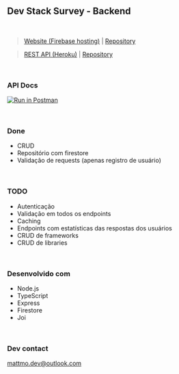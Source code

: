 ## Dev Stack Survey - Backend ##

</br>

> [Website (Firebase hosting)](https://dev-stack-app-2f7a6.web.app/) |
> [Repository](https://github.com/matt-m-o/dev-stack-frontend-nextjs)

> [REST API (Heroku)](https://dev-stack-api.herokuapp.com/) |
> [Repository](https://github.com/matt-m-o/dev-stack-backend-express)

</br>

### API Docs
[![Run in Postman](https://run.pstmn.io/button.svg)](https://app.getpostman.com/run-collection/4992ae941d0f71b569c6?action=collection%2Fimport#?env%5BDEV-LOCAL%5D=W3sia2V5IjoiQkFTRV9VUkwiLCJ2YWx1ZSI6ImxvY2FsaG9zdDo1MDAwIiwiZW5hYmxlZCI6dHJ1ZSwidHlwZSI6ImRlZmF1bHQiLCJzZXNzaW9uVmFsdWUiOiJsb2NhbGhvc3Q6NTAwMCIsInNlc3Npb25JbmRleCI6MH1d)



</br>

### Done ###
* CRUD
* Repositório com firestore
* Validação de requests (apenas registro de usuário)

</br>


### TODO ###
* Autenticação
* Validação em todos os endpoints
* Caching
* Endpoints com estatísticas das respostas dos usuários
* CRUD de frameworks
* CRUD de libraries

</br>


### Desenvolvido com  ###
* Node.js
* TypeScript
* Express
* Firestore
* Joi


</br>

### Dev contact ###
mattmo.dev@outlook.com
